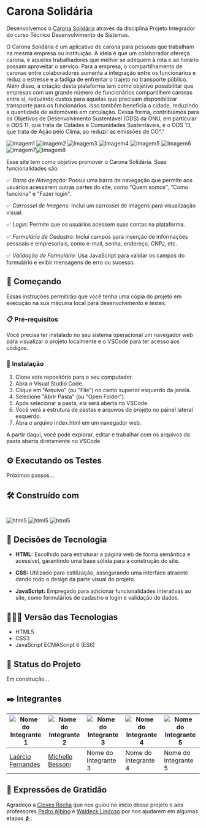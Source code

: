 # Carona Solidária

Desenvolvemos o [Carona Solidária]( https://fernandesmelo.github.io/carona-solidaria/) através da disciplina Projeto Integrador do curso Técnico Desenvolvimento de Sistemas.

O Carona Solidária é um aplicativo de carona para pessoas que trabalham na mesma empresa ou instituição. A ideia é que um colaborador ofereça carona, e aqueles trabalhadores que melhor se adequem à rota e ao horário possam aproveitar o serviço. Para a empresa, o compartilhamento de caronas entre colaboradores aumenta a integração entre os funcionários e reduz o estresse e a fadiga de enfrentar o trajeto no transporte público. Além disso, a criação desta plataforma tem como objetivo possibilitar que empresas com um grande número de funcionários compartilhem caronas entre si, reduzindo custos para aquelas que precisam disponibilizar transporte para os funcionários. Isso também beneficia a cidade, reduzindo a quantidade de automóveis em circulação. Dessa forma, contribuímos para os Objetivos de Desenvolvimento Sustentável (ODS) da ONU, em particular o ODS 11, que trata de Cidades e Comunidades Sustentáveis, e o ODS 13, que trata de
Ação pelo Clima, ao reduzir as emissões de CO²."

 ![Imagem1](https://github.com/fernandesmelo/carona-solidaria/assets/113717317/1c96af72-73ea-4dbf-889c-b93edc275ce2) ![Imagem2](https://github.com/fernandesmelo/carona-solidaria/assets/113717317/6f3ea754-becb-40d9-833e-baab78a552f8) ![Imagem3](https://github.com/fernandesmelo/carona-solidaria/assets/113717317/88bc3305-b0c5-43c1-9dea-6f7b9e952265) ![Imagem4](https://github.com/fernandesmelo/carona-solidaria/assets/113717317/bbeac510-40ba-499d-a9f0-25923fa41df8) ![Imagem5](https://github.com/fernandesmelo/carona-solidaria/assets/113717317/2b925a0e-5c6c-4ef6-bf53-b23df12a198e) ![Imagem6](https://github.com/fernandesmelo/carona-solidaria/assets/113717317/f8c8943e-a912-4d21-ad7d-90a0b63643dd) ![Imagem7](https://github.com/fernandesmelo/carona-solidaria/assets/113717317/909b1fb9-9277-41a2-93fd-93465303a40d)![Imagem8](https://github.com/fernandesmelo/carona-solidaria/assets/113717317/27a75aaa-11d6-44cd-a0d5-48f9a5d9d373)

Esse site tem como objetivo promover o Carona Solidária. Suas funcionalidades são: 

✅ *Barra de Navegação:* Possui uma barra de navegação que permite aos usuários acessarem outras partes do site, como "Quem somos", "Como funciona" e "Fazer login".

✅ *Carrossel de Imagens:* Inclui um carrossel de imagens para visualização visual.

✅ *Login:* Permite que os usuários acessem suas contas na plataforma.

✅ *Formulário de Cadastro:* Inclui campos para inserção de informações pessoais e empresariais, como e-mail, senha, endereço, CNPJ, etc.
   
✅ *Validação de Formulário:* Usa JavaScript para validar os campos do formulário e exibir mensagens de erro ou sucesso.

## 🚀 Começando

Essas instruções permitirão que você tenha uma cópia do projeto em execução na sua máquina local para desenvolvimento e testes.

### 📋 Pré-requisitos

Você precisa ter instalado  no seu sistema operacional um navegador web para visualizar o projeto localmente e o VSCode para ter acesso aos códigos. 
### 🔧 Instalação

1. Clone este repositório para o seu computador.
2. Abra o Visual Studio Code.
3. Clique em "Arquivo" (ou "File") no canto superior esquerdo da janela.
4. Selecione "Abrir Pasta" (ou "Open Folder").
5. Após selecionar a pasta, ela será aberta no VSCode.
6. Você verá a estrutura de pastas e arquivos do projeto no painel lateral esquerdo.
7. Abra o arquivo index.html em um navegador web.

A partir daqui, você pode explorar, editar e trabalhar com os arquivos da pasta aberta diretamente no VSCode.

## ⚙️ Executando os Testes

Próximos passos...

## 🛠️ Construído com

<div style="display: inline-block"><br/>
  <img align="center" alt="html5" src="https://img.shields.io/badge/HTML5-E34F26?style=for-the-badge&logo=html5&logoColor=white" /> 
  <img align="center" alt="html5" src="https://img.shields.io/badge/CSS3-1572B6?style=for-the-badge&logo=css3&logoColor=white" />
  <img align="center" alt="html5" src="https://img.shields.io/badge/JavaScript-323330?style=for-the-badge&logo=javascript&logoColor=F7DF1E" />
</div><br/>

## 🔨 Decisões de Tecnologia

* **HTML:** Escolhido para estruturar a página web de forma semântica e acessível, garantindo uma base sólida para a construção do site.

* **CSS:** Utilizado para estilização, assegurando uma interface atraente dando todo o design da parte visual do projeto. 

* **JavaScript:** Empregado para adicionar funcionalidades interativas ao site, como formulários de cadastro e login e validação de dados.

## 👨🏽‍💻 Versão das Tecnologias

* HTML5
* CSS3
* JavaScript ECMAScript 6 (ES6)

## 🚧 Status do Projeto
Em construção...


## ✒️ Integrantes

| ![Nome do Integrante 1](https://github.com/fernandesmelo/carona-solidaria/assets/113717317/9bfaad36-461b-40fb-94c0-e80f575537a2) | ![Nome do Integrante 2](https://github.com/fernandesmelo/carona-solidaria/assets/113717317/b8958e83-b86c-441b-801f-a2329e32ba81) | ![Nome do Integrante 3](URL_da_Imagem3) | ![Nome do Integrante 4](URL_da_Imagem4) | ![Nome do Integrante 5](URL_da_Imagem5) |
|----------------------------------------|----------------------------------------|----------------------------------------|----------------------------------------|----------------------------------------|
| [Laércio Fernandes](https://www.linkedin.com/in/laercio-fernandes-desenvolvedor-web-front-end/)               |  [Michelle Bessoni](https://www.linkedin.com/in/michelle-bessoni-56bb52143/)                  | Nome do Integrante 3                   | Nome do Integrante 4                   | Nome do Integrante 5                   |

## 🎁 Expressões de Gratidão

Agradeço a [Cloves Rocha](https://www.linkedin.com/in/cloves-rocha-07757638/) que nos guiou no início desse projeto e aos professores [Pedro Albino](https://www.linkedin.com/in/pedrohalbino/) e [Waldeck Lindoso](https://www.linkedin.com/in/waldeck-lindoso-jr-41a94840/) por nos ajudarem em algumas etapas 🫂;
